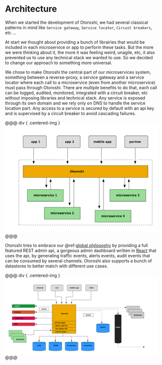 # Architecture

When we started the development of Otoroshi, we had several classical patterns in mind like `Service gateway`, `Service locator`, `Circuit breakers`, etc ...

At start we thought about providing a bunch of librairies that would be included in each microservice or app to perform these tasks. But the more we were thinking about it, the more it was feeling weird, unagile, etc, it also prevented us to use any technical stack we wanted to use. So we decided to change our approach to something more universal.

We chose to make Otoroshi the central part of our microservices system, something between a reverse-proxy, a service gateway and a service locator where each call to a microservice (even from another microservice) must pass through Otoroshi. There are multiple benefits to do that, each call can be logged, audited, monitored, integrated with a circuit breaker, etc without imposing libraries and technical stack. Any service is exposed through its own domain and we rely only on DNS to handle the service location part. Any access to a service is secured by default with an api key and is supervised by a circuit breaker to avoid cascading failures.

@@@ div { .centered-img }
<img src="./imgs/architecture-1-bis.png" />
@@@

Otoroshi tries to embrace our @ref:[global philosophy](./about.md#philosophy) by providing a full featured REST admin api, a gorgeous admin dashboard written in [React](https://reactjs.org/) that uses the api, by generating traffic events, alerts events, audit events that can be consumed by several channels. Otoroshi also supports a bunch of datastores to better match with different use cases.

@@@ div { .centered-img }
<img src="./imgs/architecture-2-bis.png" />
@@@
